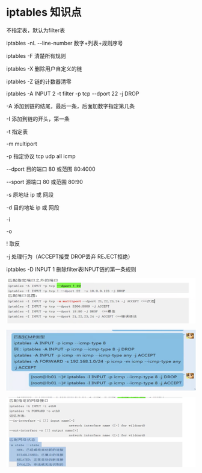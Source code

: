 # iptables 知识点

不指定表，默认为filter表

iptables -nL --line-number 数字+列表+规则序号

iptables -F 清楚所有规则

iptables -X 删除用户自定义的链

iptables -Z 链的计数器清零

iptables -A INPUT 2 -t filter -p tcp --dport 22 -j DROP 

-A 添加到链的结尾，最后一条，后面加数字指定第几条

-I 添加到链的开头，第一条

-t 指定表

-m multiport

-p 指定协议 tcp udp all icmp

--dport 目的端口 80 或范围 80:4000

--sport 源端口 80 或范围 80:90

-s 原地址 ip 或 网段

-d 目的地址 ip 或 网段

-i 

-o

! 取反

-j 处理行为（ACCEPT接受 DROP丢弃 REJECT拒绝）

iptables -D INPUT 1 删除filter表INPUT链的第一条规则

![image-20210111163949400](image/1.png)

![image-20210111164300542](image/2.png)

![image-20210111164433675](image/3.png)
